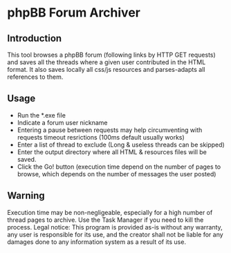 phpBB Forum Archiver
=

Introduction
-
This tool browses a phpBB forum (following links by HTTP GET requests) and saves all the threads where a given user contributed in the HTML format.
It also saves locally all css/js resources and parses-adapts all references to them.

Usage
-

- Run the *.exe file
- Indicate a forum user nickname
- Entering a pause between requests may help circumventing with requests timeout resrictions (100ms default usually works)
- Enter a list of thread to exclude (Long & useless threads can be skipped)
- Enter the output directory where all HTML & resources files will be saved.
- Click the Go! button (execution time depend on the number of pages to browse, which depends on the number of messages the user posted)

Warning
-
Execution time may be non-negligeable, especially for a high number of thread pages to archive. Use the Task Manager if you need to kill the process.
Legal notice: This program is provided as-is without any warranty, any user is responsible for its use, and the creator shall not be liable for any damages done to any information system as a result of its use.